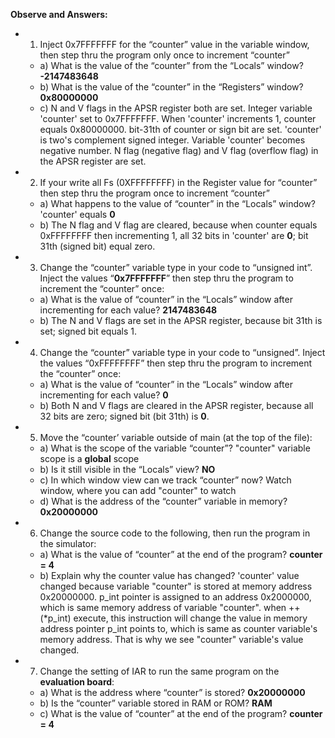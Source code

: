 **Observe and Answers:**
* 1. Inject 0x7FFFFFFF for the “counter” value in the variable window, then step thru the program
  only once to increment “counter”
   * a) What is the value of the “counter” from the “Locals” window? **-2147483648**
   * b) What is the value of the “counter” in the “Registers” window? **0x80000000**
   * c) N and V flags in the APSR register both are set. Integer variable 'counter' set to 0x7FFFFFFF. 
        When 'counter' increments 1, counter equals 0x80000000.  bit-31th of counter or sign bit are set.
        'counter' is two's complement signed integer.  Variable 'counter' becomes negative number.
        N flag (negative flag) and V flag (overflow flag) in the APSR register are set.

* 2. If your write all Fs (0XFFFFFFFF) in the Register value for “counter” then step thru the program
  once to increment “counter”
   * a) What happens to the value of “counter” in the “Locals” window?
        'counter' equals **0**
   * b) The N flag and V flag are cleared, because when counter equals 0xFFFFFFFF then incrementing 1, 
        all 32 bits in 'counter' are **0**; bit 31th (signed bit) equal zero.  

* 3. Change the “counter” variable type in your code to “unsigned int”. Inject the values
    “**0x7FFFFFFF**” then step thru the program to increment the “counter” once:
   * a) What is the value of “counter” in the “Locals” window after incrementing for each value? **2147483648**  
   * b) The N and V flags are set in the APSR register, because bit 31th is set; signed bit equals 1.

* 4. Change the “counter” variable type in your code to “unsigned”. Inject the values “0xFFFFFFFF”
  then step thru the program to increment the “counter” once:
   * a) What is the value of “counter” in the “Locals” window after incrementing for each value? **0**
   * b) Both N and V flags are cleared in the APSR register, because all 32 bits are zero; signed bit
        (bit 31th) is **0**.   

* 5. Move the “counter’ variable outside of main (at the top of the file):
   * a) What is the scope of the variable “counter”? "counter" variable scope is a **global** scope
   * b) Is it still visible in the “Locals” view? **NO**
   * c) In which window view can we track “counter” now? Watch window, where you can add "counter" to watch
   * d) What is the address of the “counter” variable in memory? **0x20000000**

* 6. Change the source code to the following, then run the program in the simulator:
   * a) What is the value of “counter” at the end of the program? **counter = 4**
   * b) Explain why the counter value has changed? 
        'counter' value changed because variable "counter" is stored at memory address 0x20000000.  p_int pointer 
        is assigned to an address 0x2000000, which is same memory address of variable "counter".  when ++(*p_int) execute,
        this instruction will change the value in memory address pointer p_int points to, which is same as counter variable's
        memory address. That is why we see "counter" variable's value changed.
        
* 7. Change the setting of IAR to run the same program on the **evaluation board**:
   * a) What is the address where “counter” is stored? **0x20000000**
   * b) Is the “counter” variable stored in RAM or ROM? **RAM**
   * c) What is the value of “counter” at the end of the program? **counter = 4**
